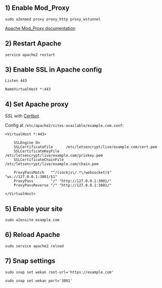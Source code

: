 ## 1) Enable Mod_Proxy

```
sudo a2enmod proxy proxy_http proxy_wstunnel
```

[Apache Mod_Proxy documentation](http://httpd.apache.org/docs/current/mod/mod_proxy.html)

## 2) Restart Apache

```
service apache2 restart
```

## 3) Enable SSL in Apache config
```
Listen 443

NameVirtualHost *:443
```
## 4) Set Apache proxy

SSL with [Certbot](https://certbot.eff.org).

Config at `/etc/apache2/sites-available/example.com.conf`:

```ApacheConf
<VirtualHost *:443>

    SSLEngine On
    SSLCertificateFile      /etc/letsencrypt/live/example.com/cert.pem
    SSLCertificateKeyFile   /etc/letsencrypt/live/example.com/privkey.pem
    SSLCertificateChainFile /etc/letsencrypt/live/example.com/chain.pem

    ProxyPassMatch   "^/(sockjs\/.*\/websocket)$" "ws://127.0.0.1:3001/$1"
    ProxyPass        "/" "http://127.0.0.1:3001/"
    ProxyPassReverse "/" "http://127.0.0.1:3001/"

</VirtualHost>
```

## 5) Enable your site

`sudo a2ensite example.com`

## 6) Reload Apache

`sudo service apache2 reload`

## 7) Snap settings
```
sudo snap set wekan root-url='https://example.com'

sudo snap set wekan port='3001'
```